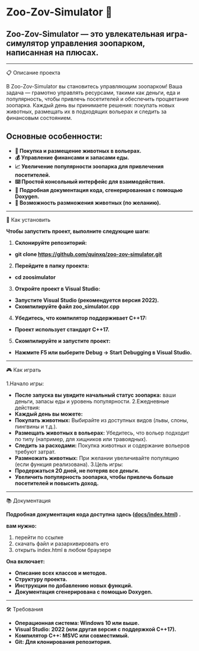 # Zoo-Zov-Simulator 🐧
## Zoo-Zov-Simulator — это увлекательная игра-симулятор управления зоопарком, написанная на плюсах.

---

📋 Описание проекта

В Zoo-Zov-Simulator вы становитесь управляющим зоопарком! Ваша задача — грамотно управлять ресурсами, такими как деньги, еда и популярность, чтобы привлечь посетителей и обеспечить процветание зоопарка. Каждый день вы принимаете решения: покупать новых животных, размещать их в подходящих вольерах и следить за финансовым состоянием.

## Основные особенности:

- **🐾 Покупка и размещение животных в вольерах.**
- **💰 Управление финансами и запасами еды.**
- **📈 Увеличение популярности зоопарка для привлечения посетителей.**
- **⌨️ Простой консольный интерфейс для взаимодействия.**
- **📖 Подробная документация кода, сгенерированная с помощью Doxygen.**
- **🐣 Возможность размножения животных (по желанию).**

---


🚀 Как установить

**Чтобы запустить проект, выполните следующие шаги:**
1. **Склонируйте репозиторий:**
- **git clone https://github.com/quinxq/zoo-zov-simulator.git**
2. **Перейдите в папку проекта:**
- **cd zoosimulator**
3. **Откройте проект в Visual Studio:**
- **Запустите Visual Studio (рекомендуется версия 2022).**
- **Скомпилируйте файл zoo_simulator.cpp**
4. **Убедитесь, что компилятор поддерживает C++17:**
- **Проект использует стандарт C++17.**
5. **Скомпилируйте и запустите проект:**
- **Нажмите F5 или выберите Debug → Start Debugging в Visual Studio.**

---

🎮 Как играть

1.Начало игры:
- **После запуска вы увидите начальный статус зоопарка:** ваши деньги, запасы еды и уровень популярности.
2.Ежедневные действия:
- **Каждый день вы можете:**
- **Покупать животных:** Выбирайте из доступных видов (львы, слоны, пингвины и т.д.).
- **Размещать животных в вольерах:** Убедитесь, что вольер подходит по типу (например, для хищников или травоядных).
- **Следить за расходами:** Покупка животных и содержание вольеров требуют затрат.
- **Размножать животных:** При желании увеличивайте популяцию (если функция реализована).
3.Цель игры:
- **Продержаться 20 дней, не потеряв все деньги.**
- **Увеличить популярность зоопарка, чтобы привлечь больше посетителей и повысить доход.**
  
---

📚 Документация

**Подробная документация кода доступна здесь ([docs/index.html](https://github.com/quinxq/zoo-zov-simulator/blob/master/docs/html.zip)) .** 

**вам нужно:**
1. перейти по ссылке
2. скачать файл и разархивировать его
3. открыть index.html в любом браузере

**Она включает:**
- **Описание всех классов и методов.**
- **Структуру проекта.**
- **Инструкции по добавлению новых функций.**
- **Документация сгенерирована с помощью Doxygen.**

---

🛠 Требования

- **Операционная система: Windows 10 или выше.**
- **Visual Studio: 2022 (или другая версия с поддержкой C++17).**
- **Компилятор C++: MSVC или совместимый.**
- **Git: Для клонирования репозитория.**
